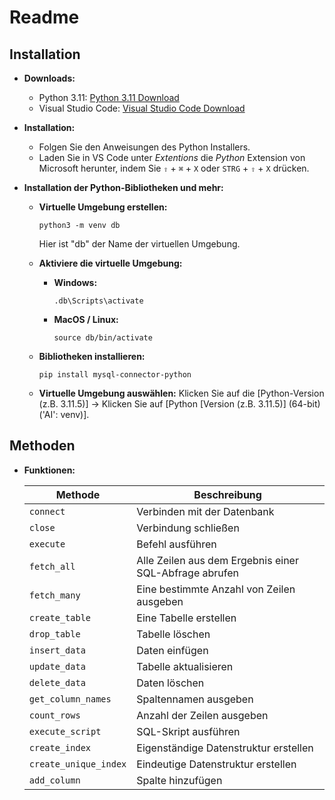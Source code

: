 # Readme

## Installation

* **Downloads:**
  * Python 3.11: [Python 3.11 Download](https://www.python.org/downloads/)
  * Visual Studio Code: [Visual Studio Code Download](https://code.visualstudio.com/)

* **Installation:**
  * Folgen Sie den Anweisungen des Python Installers.
  * Laden Sie in VS Code unter _Extentions_ die _Python_ Extension von Microsoft herunter, indem Sie `⇧` + `⌘` + `X` oder `STRG` + `⇧` + `X` drücken.
 
* **Installation der Python-Bibliotheken und mehr:**
    * **Virtuelle Umgebung erstellen:**
      ```shell
      python3 -m venv db
      ```
      Hier ist "db" der Name der virtuellen Umgebung.

    * **Aktiviere die virtuelle Umgebung:**
        * **Windows:** 
            ```shell 
            .db\Scripts\activate
            ```

        * **MacOS / Linux:** 
            ```shell
            source db/bin/activate
            ```

    * **Bibliotheken installieren:**
      ```shell
      pip install mysql-connector-python
      ```

    * **Virtuelle Umgebung auswählen:**
      Klicken Sie auf die [Python-Version (z.B. 3.11.5)] → Klicken Sie auf [Python [Version (z.B. 3.11.5)] (64-bit) ('AI': venv)].


## Methoden

 * **Funktionen:**
   
   | Methode               | Beschreibung                                        |
   |-----------------------|--------------------------------------------------------|
   | `connect`             | Verbinden mit der Datenbank                            |
   | `close`               | Verbindung schließen                                   |
   | `execute`             | Befehl ausführen                                       |
   | `fetch_all`           | Alle Zeilen aus dem Ergebnis einer SQL-Abfrage abrufen |
   | `fetch_many`          | Eine bestimmte Anzahl von Zeilen ausgeben              |
   | `create_table`        | Eine Tabelle erstellen                                 |
   | `drop_table`          | Tabelle löschen                                        |
   | `insert_data`         | Daten einfügen                                         |
   | `update_data`         | Tabelle aktualisieren                                  |
   | `delete_data`         | Daten löschen                                          |
   | `get_column_names`    | Spaltennamen ausgeben                                  |
   | `count_rows`          | Anzahl der Zeilen ausgeben                             |
   | `execute_script`      | SQL-Skript ausführen                                   |
   | `create_index`        | Eigenständige Datenstruktur erstellen                  |
   | `create_unique_index` | Eindeutige Datenstruktur erstellen                     |
   | `add_column`          | Spalte hinzufügen                                      |




    
